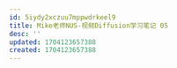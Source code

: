 ```yaml
---
id: 5iydy2xczuu7mppwdrkeel9
title: Mike老师NUS-视频Diffusion学习笔记 05
desc: ''
updated: 1704123657388
created: 1704123657388
---
```

